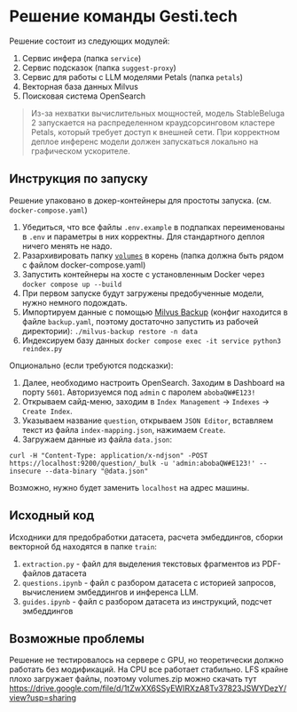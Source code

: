# Решение команды Gesti.tech

Решение состоит из следующих модулей:
1. Сервис инфера (папка `service`)
1. Сервис подсказок (папка `suggest-proxy`)
1. Сервис для работы с LLM моделями Petals (папка `petals`)
1. Векторная база данных Milvus
1. Поисковая система OpenSearch

> Из-за нехватки вычислительных мощностей, модель StableBeluga 2 запускается на распределенном краудсорсинговом кластере Petals, который требует доступ к внешней сети. При корректном деплое инференс модели должен запускаться локально на графическом ускорителе.

## Инструкция по запуску

Решение упаковано в докер-контейнеры для простоты запуска. (см. `docker-compose.yaml`)

1. Убедиться, что все файлы `.env.example` в подпапках переименованы в `.env` и параметры в них корректны. Для стандартного деплоя ничего менять не надо.
1. Разархивировать папку [`volumes`](https://drive.google.com/file/d/1tZwXX6SSyEWIRXzA8Tv37823JSWYDezY/view?usp=sharing) в корень (папка должна быть рядом с файлом docker-compose.yaml)
1. Запустить контейнеры на хосте с установленным Docker через `docker compose up --build`
1. При первом запуске будут загружены предобученные модели, нужно немного подождать.
1. Импортируем данные с помощью [Milvus Backup](https://github.com/zilliztech/milvus-backup/releases) (конфиг находится в файле `backup.yaml`, поэтому достаточно запустить из рабочей директории): `./milvus-backup restore -n data`
1. Индексируем базу данных `docker compose exec -it service python3 reindex.py`

Опционально (если требуются подсказки):
1. Далее, необходимо настроить OpenSearch. Заходим в Dashboard на порту `5601`. Авторизуемся под `admin` с паролем `abobaQW#E123!`
1. Открываем сайд-меню, заходим в `Index Management` -> `Indexes` -> `Create Index`.
1. Указываем название `question`, открываем `JSON Editor`, вставляем текст из файла `index-mapping.json`, нажимаем `Create`.
1. Загружаем данные из файла `data.json`:
```shell
curl -H "Content-Type: application/x-ndjson" -POST https://localhost:9200/question/_bulk -u 'admin:abobaQW#E123!' --insecure --data-binary "@data.json"
```

Возможно, нужно будет заменить `localhost` на адрес машины.

## Исходный код

Исходники для предобработки датасета, расчета эмбеддингов, сборки векторной бд находятся в папке `train`:

1. `extraction.py` - файл для выделения текстовых фрагментов из PDF-файлов датасета
1. `questions.ipynb` - файл с разбором датасета с историей запросов, вычислением эмбеддингов и инференса LLM.
1. `guides.ipynb` - файл с разбором датасета из инструкций, подсчет эмбеддингов

## Возможные проблемы

Решение не тестировалось на сервере с GPU, но теоретически должно работать без модификаций. На CPU все работает стабильно.
LFS крайне плохо загружает файлы, поэтому volumes.zip можно скачать тут https://drive.google.com/file/d/1tZwXX6SSyEWIRXzA8Tv37823JSWYDezY/view?usp=sharing